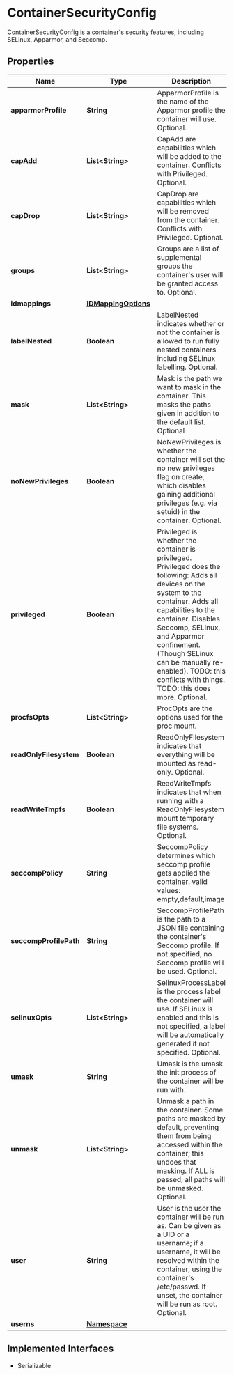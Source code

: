 

# ContainerSecurityConfig

ContainerSecurityConfig is a container's security features, including SELinux, Apparmor, and Seccomp.

## Properties

| Name | Type | Description | Notes |
|------------ | ------------- | ------------- | -------------|
|**apparmorProfile** | **String** | ApparmorProfile is the name of the Apparmor profile the container will use. Optional. |  [optional] |
|**capAdd** | **List&lt;String&gt;** | CapAdd are capabilities which will be added to the container. Conflicts with Privileged. Optional. |  [optional] |
|**capDrop** | **List&lt;String&gt;** | CapDrop are capabilities which will be removed from the container. Conflicts with Privileged. Optional. |  [optional] |
|**groups** | **List&lt;String&gt;** | Groups are a list of supplemental groups the container&#39;s user will be granted access to. Optional. |  [optional] |
|**idmappings** | [**IDMappingOptions**](IDMappingOptions.md) |  |  [optional] |
|**labelNested** | **Boolean** | LabelNested indicates whether or not the container is allowed to run fully nested containers including SELinux labelling. Optional. |  [optional] |
|**mask** | **List&lt;String&gt;** | Mask is the path we want to mask in the container. This masks the paths given in addition to the default list. Optional |  [optional] |
|**noNewPrivileges** | **Boolean** | NoNewPrivileges is whether the container will set the no new privileges flag on create, which disables gaining additional privileges (e.g. via setuid) in the container. Optional. |  [optional] |
|**privileged** | **Boolean** | Privileged is whether the container is privileged. Privileged does the following: Adds all devices on the system to the container. Adds all capabilities to the container. Disables Seccomp, SELinux, and Apparmor confinement. (Though SELinux can be manually re-enabled). TODO: this conflicts with things. TODO: this does more. Optional. |  [optional] |
|**procfsOpts** | **List&lt;String&gt;** | ProcOpts are the options used for the proc mount. |  [optional] |
|**readOnlyFilesystem** | **Boolean** | ReadOnlyFilesystem indicates that everything will be mounted as read-only. Optional. |  [optional] |
|**readWriteTmpfs** | **Boolean** | ReadWriteTmpfs indicates that when running with a ReadOnlyFilesystem mount temporary file systems. Optional. |  [optional] |
|**seccompPolicy** | **String** | SeccompPolicy determines which seccomp profile gets applied the container. valid values: empty,default,image |  [optional] |
|**seccompProfilePath** | **String** | SeccompProfilePath is the path to a JSON file containing the container&#39;s Seccomp profile. If not specified, no Seccomp profile will be used. Optional. |  [optional] |
|**selinuxOpts** | **List&lt;String&gt;** | SelinuxProcessLabel is the process label the container will use. If SELinux is enabled and this is not specified, a label will be automatically generated if not specified. Optional. |  [optional] |
|**umask** | **String** | Umask is the umask the init process of the container will be run with. |  [optional] |
|**unmask** | **List&lt;String&gt;** | Unmask a path in the container. Some paths are masked by default, preventing them from being accessed within the container; this undoes that masking. If ALL is passed, all paths will be unmasked. Optional. |  [optional] |
|**user** | **String** | User is the user the container will be run as. Can be given as a UID or a username; if a username, it will be resolved within the container, using the container&#39;s /etc/passwd. If unset, the container will be run as root. Optional. |  [optional] |
|**userns** | [**Namespace**](Namespace.md) |  |  [optional] |


## Implemented Interfaces

* Serializable


